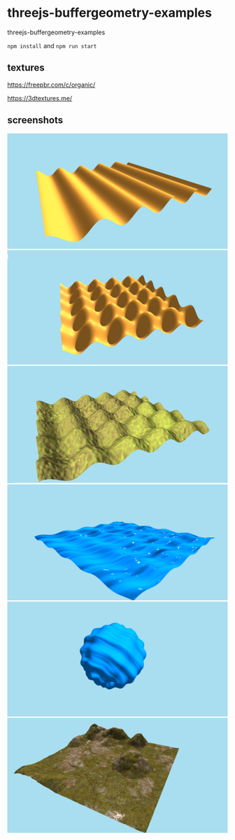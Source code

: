 # threejs-buffergeometry-examples
threejs-buffergeometry-examples

`npm install` and `npm run start`

## textures

https://freepbr.com/c/organic/

https://3dtextures.me/

## screenshots

![Screenshot](https://github.com/tamani-coding/threejs-buffergeometry-examples/blob/main/screenshot01.png?raw=true)
![Screenshot](https://github.com/tamani-coding/threejs-buffergeometry-examples/blob/main/screenshot02.png?raw=true)
![Screenshot](https://github.com/tamani-coding/threejs-buffergeometry-examples/blob/main/screenshot03.png?raw=true)
![Screenshot](https://github.com/tamani-coding/threejs-buffergeometry-examples/blob/main/screenshot04.png?raw=true)
![Screenshot](https://github.com/tamani-coding/threejs-buffergeometry-examples/blob/main/screenshot05.png?raw=true)
![Screenshot](https://github.com/tamani-coding/threejs-buffergeometry-examples/blob/main/screenshot06.png?raw=true)
